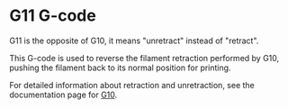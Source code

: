 
# G11 G-code

G11 is the opposite of G10, it means "unretract" instead of "retract".

This G-code is used to reverse the filament retraction performed by G10, pushing the filament back to its normal position for printing.

<sl-alert variant="neutral" open>
  <sl-icon slot="icon" name="info-circle"></sl-icon>
  For detailed information about retraction and unretraction, see the documentation page for <a href="g10">G10</a>.
</sl-alert>
